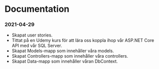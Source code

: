 # Documentation

### 2021-04-29
* Skapat user stories.
* Tittat på en Udemy kurs för att lära oss koppla ihop vår ASP.NET Core API med vår SQL Server. 
* Skapat Models-mapp som innehåller våra models.
* Skapat Controllers-mapp som innehåller våra controllers.
* Skapat Data-mapp som innehåller våran DbContext. 


